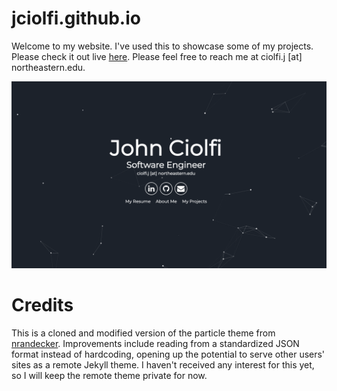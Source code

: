 # jciolfi.github.io

Welcome to my website. I've used this to showcase some of my projects. Please check it out live [here](https://jciolfi.github.io). Please feel free to reach me at ciolfi.j \[at\] northeastern.edu.

![](homepage.png)

# Credits

This is a cloned and modified version of the particle theme from [nrandecker](https://github.com/nrandecker/particle.git). Improvements include reading from a standardized JSON format instead of hardcoding, opening up the potential to serve other users' sites as a remote Jekyll theme. I haven't received any interest for this yet, so I will keep the remote theme private for now.

